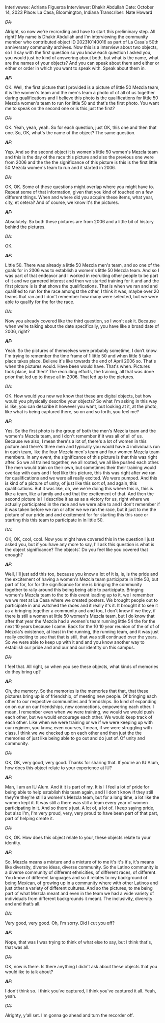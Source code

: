 Interivewee: Adriana Figueroa
Interviewer: Dhakir Abdullah
Date: October 14, 2023
Place: La Casa, Bloomington, Indiana
Transcriber: Nate Howard

*DA:*

Alright, so now we're recrording and have to start this preliminary step. All right? My name is Dhakir Abdullah and I'm interviewing the community member who contributed object ID 202310140016 as part of La Casa's 50th anniversary community archives. Now this is a interview about two objects, so I'll say with the first question so you know each question I asked you, you would just be kind of answering about both, but what is the name, what are the names of your objects? And you can speak about them and either or either or order in which you want to speak with. Speak about them in. 

***AF:***

OK. Well, the first picture that I provided is a picture of  little 50 Mezcla team, it is the women's team and the men's team a photo of of all of us together during qualifications and I believe this photo is the qualifications for little 50 Mezcla women's team to run for little 50 and that's the first photo. You want me to speak on the second one or is this just the first? 

*DA:*

OK. Yeah, yeah, yeah. So for each question, just OK, this one and then that one. So, OK, what's the name of the object? The same question. 

***AF:***

Yep. And so the second object it is women's little 50 women's Mezcla team and this is the day of the race this picture and also the previous one were from 2006 and the the the significance of this picture is this is the first little 50 Mezcla women's team to run and it started in 2006. 

*DA:*

OK, OK. Some of these questions might overlap where you might have to. Repeat some of that information, given that you kind of touched on a few different things. When and where did you acquire these items, what year, city, et cetera? And of course, we know it's the pictures. 

***AF:***

Absolutely. So both these pictures are from 2006 and a little bit of history behind the pictures. 

*DA:*

OK. 

***AF:***

Little 50. There was already a little 50 Mezcla men's team, and so one of the goals for in 2006 was to establish a women's little 50 Mezcla team. And so I was part of that endeavor and I worked in recruiting other people to be part of it and we garnered interest and then we started training for it and and the first picture is is that shows the qualifications. That is when we ran and and qualified to run for the race amongst the other, I think it was, maybe over 20 teams that ran and I don't remember how many were selected, but we were able to qualify for the for the race. 

*DA:*

Now you already covered like the third question, so I won't ask it. Because when we're talking about the date specifically, you have like a broad date of 2006, right? 

***AF:***

Yeah. So the pictures of themselves were probably sometime, I don’t know. I'm trying to remember the time frame of 1 little 50 and when little 5 take place takes place. Believe it's like towards the end of April 2006 so. That's when the pictures would. Have been would have. That's when. Pictures took place, but then? The recruiting efforts, the training, all that was done prior that led up to those all in 2006. That led up to the pictures. 

*DA:*

OK. How would you now we know that these are digital objects, but how would you physically describe your objects? So what I'm asking in this way is like, you can describe it however you want, but looking at it, at the photo, like what is being captured there, so on and so forth, you feel me? 

***AF:***

Yes. So the first photo is the group of both the men's Mezcla team and the women's Mezcla team, and I don't remember if it was all of all of us. Because we also, I mean there's a lot of, there's a lot of women in this picture and there's three men and typically you would have 4 individuals run in each team, like the four Mezcla men's team and four women Mezcla team members. In any event, the significance of this picture is that this was right after. So we all trained together, we all rooted, we all like pushed each other. The men would train on their own, but sometimes their their training would overlap with ours and I feel like this picture, this this was right after we ran for qualifications and we were all really excited. We were pumped. And this is kind of a picture of unity, of just like this sort of, and again, this qualifications. But it was like, oh, we we're doing this where this is, this is like a team, like a family and and that the excitement of that. And then the second picture is I I describe it as as as a victory for us, right where we actually participated in the race and we were able to and I don't remember if it was taken before we ran or after we we ran the race, but it just to me the picture of our pride and and excitement for for starting this this race or starting this this team to participate in in little 50. 

*DA:*

OK, OK, cool, cool. Now you might have covered this in the question I just asked you, but if you have any more to say, I'll ask this question is what is the object significance? The objects’. Do you feel like you covered that enough? 

***AF:***

Well, I'll just add this too, because you know a lot of it is, is, is the pride and the excitement of having a women's Mezcla team participate in little 50, but part of for, for for the significance for me is bringing the community together to rally around this being being able to participate. Bringing women's Mezcla team to the to this event leading up to it, we I remember we we met at La Casa where we created posters. We brought people out to participate in and watched the races and it really it's it. It brought it to see it as a bringing together a community and and too, I don't know if we they, if there is still a women at little 50 women's Mezcla team, but I do know that after that year the Mezcla had a women's team running little 54 the for the next 10 years because I came. Back for the 10 10 year reunion of the of of of Mezcla's existence, at least in the running, the running team, and it was just really exciting to see that that is still, that was still continued over the years. So we were able to keep up with it and and you know another way to establish our pride and and our and our identity on this campus. 

*DA:*

I feel that. All right, so when you see these objects, what kinds of memories do they bring up? 

***AF:***

Oh, the memory. So the memories is the memories that that, that these pictures bring up is of friendship, of meeting new people. Of bringing each other to our respective communities and friendships. So kind of expanding on on our on our friendships, new connections, empowering each other. I mean, I remember even when we were training, we would we would push each other, but we would encourage each other. We would keep track of each other. Like when we were training or we if we were keeping up with our regimen, you know, even courses, I mean, if we were struggling with class, I think we we checked up on each other and then just the the memories of just like being able to go out and do just of. Of unity and community. 

*DA:*

OK, OK, very good, very good. Thanks for sharing that. If you're an IU Alum, how does this object relate to your experience at IU? 

***AF:***

Man, I am an IU Alum. And it it is part of my. It is I I feel a lot of pride for being able to help establish this team again, and I I don't know if they still they're they're still a women's Mezcla team, but for a long time, a lot like the women kept it. It was still a there was still a team every year of women participating in it. And so there's just. A lot of, a lot of. I keep saying pride, but also I'm, I'm very proud, very, very proud to have been part of that part, part of helping create it. 

*DA:*

OK, OK. How does this object relate to your, these objects relate to your identity. 

***AF:***

So, Mezcla means a mixture and a mixture of to me it's it's it's, it's means like diversity, diverse ideas, diverse community. So the Latino community is a diverse community of different ethnicities, of different races, of different. You know of different languages and so it relates to my background of being Mexican, of growing up in a community where with other Latinos and just other a variety of different cultures. And so the pictures, to me being part of what Mezcla meant and even in the team we had a wide variety of individuals from different backgrounds it meant. The inclusivity, diversity and and that’s all. 

*DA:*

Very good, very good. Oh, I'm sorry. Did I cut you off? 

***AF:***

Nope, that was I was trying to think of what else to say, but I think that's, that was all. 

*DA:*

OK, now is there. Is there anything I didn't ask about these objects that you would ike to talk about? 

***AF:***

I don't think so. I think you've captured, I think you've captured it all. Yeah, yeah. 

*DA:*

Alrighty, y'all set. I'm gonna go ahead and turn the recorder off. 


 
